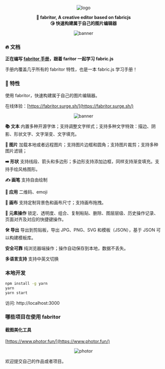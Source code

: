 <p align="center"><img alt="logo" src="/public/logo.svg"></p>

<p align="center">
  <strong>👻 fabritor, A creative editor based on fabricjs</strong><br/>
  <strong>😘 快速构建属于自己的图片编辑器</strong>
</p>

<p align="center"><img alt="banner" src="/public/fabritor_2024_1.png"></p>

### 🔥 文档

<strong>正在编写 [fabritor 手册](https://sleepy-zone.github.io/fabritor-handbook)，跟着 faritor 一起学习 fabric.js</strong>

手册内覆盖几乎所有的 fabritor 特性，也是一本 fabric.js 学习手册！

### 👻 特性

使用 fabritor，快速构建属于自己的图片编辑器。

在线体验：[https://fabritor.surge.sh/](https://fabritor.surge.sh/)

<p align="center"><img alt="banner" src="/public/fabritor_editor.png"></p>

**📚 文本** 内置多种开源字体；支持调整文字样式；支持多种文字特效：描边、阴影、形状文字、文字渐变、文字填充。

**🌄 图片** 加载本地或者远程图片；支持图片边框和圆角；支持图片裁剪；支持多种图片滤镜；

**➡️ 形状** 支持线段、箭头和多边形；多边形支持添加边框，同样支持渐变填充。支持手绘风格图形。

**✍️ 画笔** 支持自由绘制

**💎 应用** 二维码、emoji

**👚 画布** 支持定制背景色和画布尺寸；支持画布拖拽。

**🛒 元素操作** 锁定、透明度、组合、复制粘贴、删除、图层层级、历史操作记录、页面对齐及对应的快捷键操作。

**🛠 导出** 导出到剪贴板，导出 JPG、PNG、SVG 和模板（JSON），基于 JSON 可以构建模板库。

**安全可靠** 纯浏览器端操作；操作自动保存到本地，数据不丢失。

**多语言支持** 支持中英文切换

### 本地开发

```bash
npm install -g yarn
yarn
yarn start
```

访问: http://localhost:3000

### 哪些项目在使用 fabritor

#### 截图美化工具

[https://www.photor.fun/](https://www.photor.fun/)

<p align="center"><img alt="photor" src="/public/photor.png"></p>

欢迎提交自己的作品或者项目。
